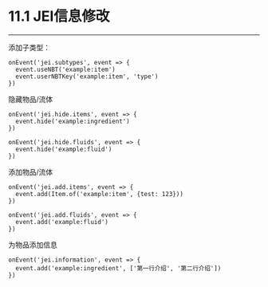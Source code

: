 # 11.1 JEI信息修改

***

添加子类型：

```
onEvent('jei.subtypes', event => {
  event.useNBT('example:item')
  event.userNBTKey('example:item', 'type')
})
```

隐藏物品/流体

```
onEvent('jei.hide.items', event => {
  event.hide('example:ingredient')
})

onEvent('jei.hide.fluids', event => {
  event.hide('example:fluid')
})
```

添加物品/流体

```
onEvent('jei.add.items', event => {
  event.add(Item.of('example:item', {test: 123}))
})

onEvent('jei.add.fluids', event => {
  event.add('example:fluid')
})
```

为物品添加信息

```
onEvent('jei.information', event => {
  event.add('example:ingredient', ['第一行介绍', '第二行介绍'])
})
```
